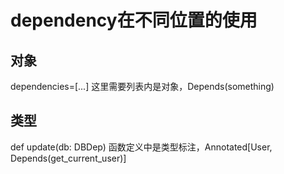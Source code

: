 # dependency在不同位置的使用

## 对象

dependencies=[...]
这里需要列表内是对象，Depends(something)

## 类型

def update(db: DBDep)
函数定义中是类型标注，Annotated[User, Depends(get_current_user)]